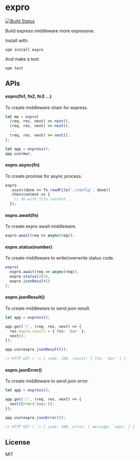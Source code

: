 # expro

[![Build Status](https://travis-ci.org/JohnSmithDr/expro.svg?branch=master)](https://travis-ci.org/JohnSmithDr/expro)

Build express middleware more expressive.

Install with:

```
npm install expro
```

And make a test:

```
npm test
```

## APIs

#### expro(fn1, fn2, fn3 ...)

To create middleware chain for express.

```js
let mw = expro(
  (req, res, next) => next(),
  (req, res, next) => next(),
  ...
  (req, res, next) => next(),
);

let app = express();
app.use(mw);
```

#### expro.async(fn)

To create promise for async process.

```js
expro
  .async(done => fs.readFile('./config', done))
  .then(content => {
    // do with file content ...
  });
```

#### expro.await(fn)

To create expro await middleware.

```js
expro.await(req => async(req));
```

#### expro.status(number)

To create middleware to write/overwrite status code.

```js
expro(
  expro.await(req => async(req)),
  expro.status(201),
  expro.jsonResult()
);
```

#### expro.jsonResult()

To create middleware to send json result.

```js
let app = express();

app.get('/', (req, res, next) => {
  res.expro.result = { foo: 'bar' };
  next();
});

app.use(expro.jsonResult());

// HTTP GET / -> { code: 200, result: { foo: 'bar' } }
```

#### expro.jsonError()

To create middleware to send json error.

```js
let app = express();

app.get('/', (req, res, next) => {
  next(Error('oops'));
});

app.use(expro.jsonError());

// HTTP GET / -> { code: 500, error: { message: 'oops' } }
```

## License

MIT